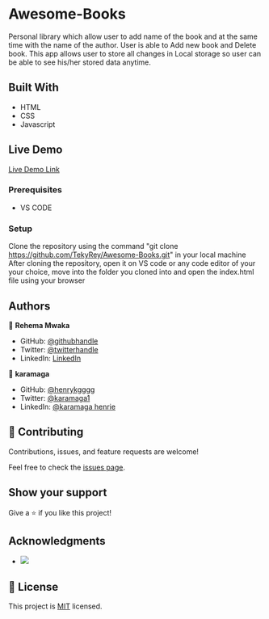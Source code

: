 
# Awesome-Books
Personal library which allow user to add name of the book and at the same time with the name of the author. User is able to Add new book and Delete book. This app allows user to store all changes in Local storage so user can be able to see his/her stored data anytime.

## Built With

- HTML
- CSS
- Javascript



## Live Demo

[Live Demo Link]()



### Prerequisites
- VS CODE

### Setup
Clone the repository using the command "git clone https://github.com/TekyRey/Awesome-Books.git" in your local machine
After cloning the repository, open it on VS code or any code editor of your your choice, move into the folder you cloned into and open the index.html file using your browser

## Authors

👤 **Rehema Mwaka**

- GitHub: [@githubhandle](https://github.com/TekyRey)
- Twitter: [@twitterhandle](https://twitter.com/RehemaMwaka1)
- LinkedIn: [LinkedIn](https://www.linkedin.com/mwlite/in/rehema-mwaka-48a1801ab)

👤 **karamaga**

- GitHub: [@henrykgggg ](https://github.com/henrykgggg)
- Twitter: [@karamaga1](https://twitter.com/karamaga1)
- LinkedIn: [@karamaga henrie](https://www.linkedin.com/in/karamaga-henrie-35a539232/)

## 🤝 Contributing

Contributions, issues, and feature requests are welcome!

Feel free to check the [issues page](../../issues/).

## Show your support

Give a ⭐️ if you like this project!

## Acknowledgments

- ![](https://img.shields.io/badge/Microverse-blueviolet)

## 📝 License

This project is [MIT](./MIT.md) licensed.
